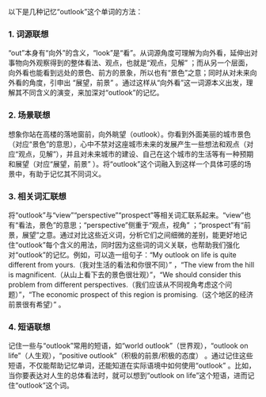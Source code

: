 以下是几种记忆“outlook”这个单词的方法：
### 1. 词源联想
“out”本身有“向外”的含义，“look”是“看”。从词源角度可理解为向外看，延伸出对事物向外观察得到的整体看法、观点，也就是“观点，见解” ；而从另一个层面，向外看也能看到远处的景色、前方的景象，所以也有“景色”之意；同时从对未来向外看的角度，引申出 “展望，前景” 。通过这样从“向外看”这一词源本义出发，理解其不同含义的演变，来加深对“outlook”的记忆。 

### 2. 场景联想
想象你站在高楼的落地窗前，向外眺望（outlook）。你看到外面美丽的城市景色（对应“景色”的意思），心中不禁对这座城市未来的发展产生一些想法和观点（对应“观点，见解”），并且对未来城市的建设、自己在这个城市的生活等有一种预期和展望（对应“展望，前景” ）。将“outlook”这个词融入到这样一个具体可感的场景中，有助于记忆其不同词义。 

### 3. 相关词汇联想
将“outlook”与“view”“perspective”“prospect”等相关词汇联系起来。“view”也有“看法，景色”的意思；“perspective”侧重于“观点，视角” ；“prospect”有“前景，展望”之意。通过对比这些近义词，分析它们之间细微的差别，能更好地记住“outlook”每个含义的用法，同时因为这些词的词义关联，也帮助我们强化对“outlook”的记忆。例如，可以造一组句子：“My outlook on life is quite different from yours.（我对生活的看法和你很不同）” ，“The view from the hill is magnificent.（从山上看下去的景色很壮观）”，“We should consider this problem from different perspectives.（我们应该从不同视角考虑这个问题）”，“The economic prospect of this region is promising.（这个地区的经济前景很有希望）” 。 

### 4. 短语联想
记住一些与“outlook”常用的短语，如“world outlook”（世界观），“outlook on life”（人生观），“positive outlook”（积极的前景/积极的态度） 。通过记住这些短语，不仅能帮助记忆单词，还能知道在实际语境中如何使用“outlook” 。比如，当你要表达对人生的总体看法时，就可以想到“outlook on life”这个短语，进而记住“outlook”这个词。 
